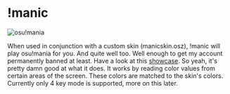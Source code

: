 # !manic
![osu!mania](https://topplays.xyz/static/modes/mode-mania2x.png "osu!mania")

When used in conjunction with a custom skin (manicskin.osz), !manic will play osu!mania for you. And quite well too. Well enough to get my account permanently banned at least. Have a look at this [showcase](https://www.youtube.com/watch?v=7hu7usAlcnw).
So yeah, it's pretty damn good at what it does. It works by reading color values from certain areas of the screen. These colors are matched to the skin's colors. Currently only 4 key mode is supported, more on this later.
